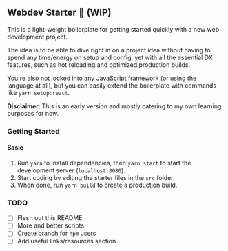 ## Webdev Starter 🚀 (WIP)

This is a light-weight boilerplate for getting started quickly with a new web development project.

The idea is to be able to dive right in on a project idea without having to spend any time/energy on setup and config, yet with all the essential
DX features, such as hot reloading and optimized production builds.

You're also not locked into any JavaScript framework (or using the language at all), but you can easily extend the boilerplate with commands like `yarn setup:react`.

**Disclaimer**: This is an early version and mostly catering to my own learning purposes for now.

### Getting Started

#### Basic

1. Run `yarn` to install dependencies, then `yarn start` to start the development server (`localhost:8080`).
2. Start coding by editing the starter files in the `src` folder.
3. When done, run `yarn build` to create a production build.

### TODO

- [ ] Flesh out this README
- [ ] More and better scripts
- [ ] Create branch for `npm` users
- [ ] Add useful links/resources section
